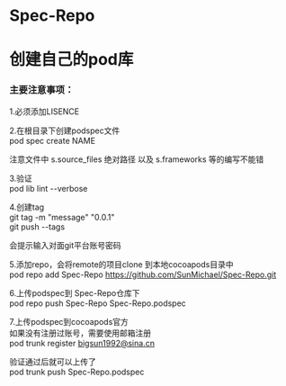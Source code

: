 # Spec-Repo
# 创建自己的pod库
### 主要注意事项：

1.必须添加LISENCE    

2.在根目录下创建podspec文件    
  pod spec create NAME
  
  注意文件中 s.source_files 绝对路径  以及 s.frameworks 等的编写不能错     
  
3.验证    
  pod lib lint --verbose    

4.创建tag  
  git tag -m "message" "0.0.1"    
  git push --tags    
  
  会提示输入对面git平台账号密码    

5.添加repo，会将remote的项目clone 到本地cocoapods目录中     
  pod repo add Spec-Repo https://github.com/SunMichael/Spec-Repo.git    

6.上传podspec到 Spec-Repo仓库下    
  pod repo push Spec-Repo Spec-Repo.podspec    
  
7.上传podspec到cocoapods官方     
如果没有注册过账号，需要使用邮箱注册     
  pod trunk register bigsun1992@sina.cn    

验证通过后就可以上传了    
  pod trunk push Spec-Repo.podspec    

  
